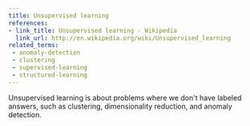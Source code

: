 ```yaml
---
title: Unsupervised learning
references:
- link_title: Unsupervised learning - Wikipedia
  link_url: http://en.wikipedia.org/wiki/Unsupervised_learning
related_terms:
 - anomaly-detection
 - clustering
 - supervised-learning
 - structured-learning
---
```

Unsupervised learning is about problems where we don't have
labeled answers, such as clustering, dimensionality reduction, and anomaly detection.
